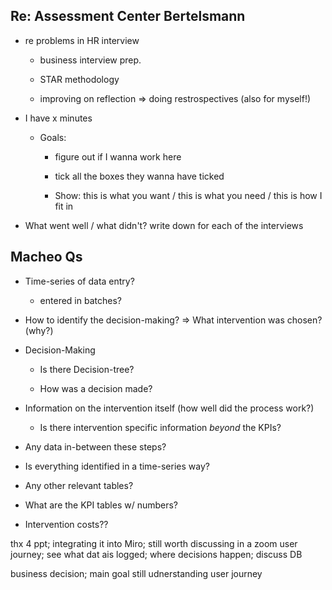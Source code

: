## Re: Assessment Center Bertelsmann

-   re problems in HR interview
    
    -   business interview prep.
        
    -   STAR methodology
        
    -   improving on reflection => doing restrospectives (also for myself!)
        
-   I have x minutes
    
    -   Goals:
        
        -   figure out if I wanna work here
            
        -   tick all the boxes they wanna have ticked
            
        -   Show: this is what you want / this is what you need / this is how I fit in
            
-   What went well / what didn't? write down for each of the interviews
    

## Macheo Qs

-   Time-series of data entry?
    
    -   entered in batches?
        
-   How to identify the decision-making? => What intervention was chosen? (why?)
    
-   Decision-Making
    
    -   Is there Decision-tree?
        
    -   How was a decision made?
        
-   Information on the intervention itself (how well did the process work?)
    
    -   Is there intervention specific information _beyond_ the KPIs?
        
-   Any data in-between these steps?
    
-   Is everything identified in a time-series way?
    
-   Any other relevant tables?
    
-   What are the KPI tables w/ numbers?
    
-   Intervention costs??
    

thx 4 ppt; integrating it into Miro; still worth discussing in a zoom user journey; see what dat ais logged; where decisions happen; discuss DB

business decision; main goal still udnerstanding user journey